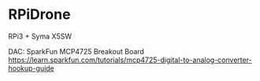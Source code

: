 # RPiDrone
RPi3 + Syma X5SW

DAC: SparkFun MCP4725 Breakout Board
https://learn.sparkfun.com/tutorials/mcp4725-digital-to-analog-converter-hookup-guide
